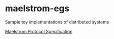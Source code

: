 # maelstrom-egs
Sample toy implementations of distributed systems

[Maelstrom Protocol Specification](https://github.com/jepsen-io/maelstrom/blob/main/doc/protocol.md)
